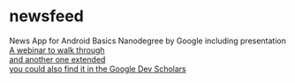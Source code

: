 # newsfeed
News App for Android Basics Nanodegree by Google including presentation\
[A webinar to walk through](https://www.youtube.com/watch?v=bgbLn9Frw2Y)\
[and another one extended](https://www.youtube.com/watch?v=pvNDF5WcQNg)\
[you could also find it in the Google Dev Scholars](https://sites.google.com/knowlabs.com/gdnd2017/project-support/tech-webinars) 

